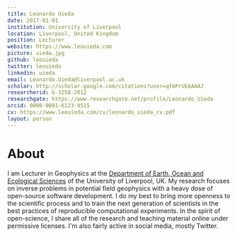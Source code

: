 ```yaml
---
title: Leonardo Uieda
date: 2017-01-01
institution: University of Liverpool
location: Liverpool, United Kingdom
position: Lecturer
website: https://www.leouieda.com
picture: uieda.jpg
github: leouieda
twitter: leouieda
linkedin: uieda
email: Leonardo.Uieda@liverpool.ac.uk
scholar: http://scholar.google.com/citations?user=qfmPrUEAAAAJ
researcherid: G-3258-2012
researchgate: https://www.researchgate.net/profile/Leonardo_Uieda
orcid: 0000-0001-6123-9515
cv: https://www.leouieda.com/cv/leonardo_uieda_cv.pdf
layout: person
---
```



# About

I am Lecturer in Geophysics at the
[Department of Earth, Ocean and Ecological Sciences](https://www.liverpool.ac.uk/environmental-sciences/staff/leonardo-uieda/)
of the University of Liverpool, UK.
My research focuses on inverse problems in potential field
geophysics with a heavy dose of open-source software development.
I do my best to bring more openness to the scientific process
and to train the next generation of scientists in the best practices of
reproducible computational experiments.
In the spirit of open-science,
I share all of the research and
teaching material online under permissive licenses.
I'm also fairly active in social media, mostly Twitter.
